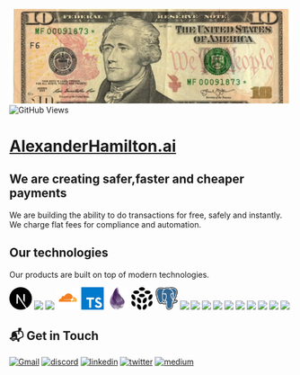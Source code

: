 ![alt README header](https://raw.githubusercontent.com/ah-dot-ai/.github/main/assets/hamilton.jpeg)
![GitHub Views](https://komarev.com/ghpvc/?username=ah-dot-ai&color=FAC151)

# <a href="https://www.alexanderhamilton.ai">AlexanderHamilton.ai</a>

## We are creating safer,faster and cheaper payments

We are building the ability to do transactions for free, safely and instantly. We charge flat fees for compliance and automation. 


## Our technologies

Our products are built on top of modern technologies.

<p align="left">
  
<img src="https://raw.githubusercontent.com/ah-dot-ai/.github/main/assets/next.svg" height="auto" width="40">
  
<img src="https://raw.githubusercontent.com/ah-dot-ai/.github/main/assets/react-original.svg" height="auto" width="40">
  
<img src="https://raw.githubusercontent.com/ah-dot-ai/.github/main/assets/aws.svg" height="auto" width="40">
  
<img src="https://raw.githubusercontent.com/ah-dot-ai/.github/main/assets/cloudflare.svg" height="auto" width="40">
  
<img src="https://raw.githubusercontent.com/ah-dot-ai/.github/main/assets/typescript.svg" height="auto" width="40">
  
<img src="https://raw.githubusercontent.com/ah-dot-ai/.github/main/assets/elixir.svg" height="auto" width="40">
  
<img src="https://raw.githubusercontent.com/ah-dot-ai/.github/main/assets/pulumi.svg" height="auto" width="40">
  
<img src="https://raw.githubusercontent.com/ah-dot-ai/.github/main/assets/postgre.svg" height="auto" width="40">
  
<img src="https://raw.githubusercontent.com/ah-dot-ai/.github/main/assets/nodejs-original.svg" height="auto" width="40">

<img src="https://raw.githubusercontent.com/ah-dot-ai/.github/main/assets/javascript-plain.svg" height="auto" width="40">

<img src="https://raw.githubusercontent.com/ah-dot-ai/.github/main/assets/css3-original.svg" height="auto" width="40">

<img src="https://raw.githubusercontent.com/ah-dot-ai/.github/main/assets/sass-original.svg" height="auto" width="40">

<img src="https://raw.githubusercontent.com/ah-dot-ai/.github/main/assets/jquery-plain.svg" height="auto" width="40">

<img src="https://raw.githubusercontent.com/ah-dot-ai/.github/main/assets/html5-original.svg" height="auto" width="40">

<img src="https://raw.githubusercontent.com/ah-dot-ai/.github/main/assets/bootstrap-plain.svg" height="auto" width="40">

<img src="https://raw.githubusercontent.com/ah-dot-ai/.github/main/assets/visualstudio-plain.svg" height="auto" width="40">

<img src="https://raw.githubusercontent.com/ah-dot-ai/.github/main/assets/redux-original.svg" height="auto" width="40">

<img src="https://raw.githubusercontent.com/ah-dot-ai/.github/main/assets/git-original.svg" height="auto" width="40">
</p>

## 📬 Get in Touch

[<img alt="Gmail" src="https://img.shields.io/badge/Gmail-D14836?style=for-the-badge&logo=gmail&logoColor=white" />](mailto:hh@v3.cash)
[<img alt="discord" src="https://img.shields.io/badge/discord-333399.svg?&style=for-the-badge&logo=discord&logoColor=white" />](https://discord.gg/qFTEmBGzxU)
[<img alt="linkedin" src="https://img.shields.io/badge/linkedin-%230077B5.svg?&style=for-the-badge&logo=linkedin&logoColor=white"/>](https://www.linkedin.com/company/v3-dot-cash)
[<img alt="twitter" src="https://img.shields.io/badge/twitter-%231DA1F2.svg?&style=for-the-badge&logo=twitter&logoColor=white" />](https://twitter.com/v3_dot_cash)
[<img alt="medium" src="https://img.shields.io/badge/medium-000000.svg?&style=for-the-badge&logo=medium&logoColor=white"/>](https://blog.alexanderhamilton.ai/)
